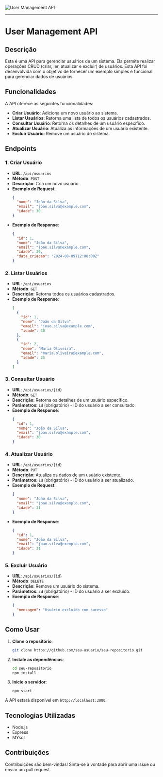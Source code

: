 
![User Management API](https://link-para-seu-banner.com/banner.png)

---

# User Management API


## Descrição

Esta é uma API para gerenciar usuários de um sistema. Ela permite realizar operações CRUD (criar, ler, atualizar e excluir) de usuários. Esta API foi desenvolvida com o objetivo de fornecer um exemplo simples e funcional para gerenciar dados de usuários.

## Funcionalidades

A API oferece as seguintes funcionalidades:

- **Criar Usuário**: Adiciona um novo usuário ao sistema.
- **Listar Usuários**: Retorna uma lista de todos os usuários cadastrados.
- **Consultar Usuário**: Retorna os detalhes de um usuário específico.
- **Atualizar Usuário**: Atualiza as informações de um usuário existente.
- **Excluir Usuário**: Remove um usuário do sistema.

## Endpoints

### 1. Criar Usuário

- **URL**: `/api/usuarios`
- **Método**: `POST`
- **Descrição**: Cria um novo usuário.
- **Exemplo de Request**:
  ```json
  {
    "nome": "João da Silva",
    "email": "joao.silva@example.com",
    "idade": 30
  }
  ```
- **Exemplo de Response**:
  ```json
  {
    "id": 1,
    "nome": "João da Silva",
    "email": "joao.silva@example.com",
    "idade": 30,
    "data_criacao": "2024-08-09T12:00:00Z"
  }
  ```

### 2. Listar Usuários

- **URL**: `/api/usuarios`
- **Método**: `GET`
- **Descrição**: Retorna todos os usuários cadastrados.
- **Exemplo de Response**:
  ```json
  [
    {
      "id": 1,
      "nome": "João da Silva",
      "email": "joao.silva@example.com",
      "idade": 30
    },
    {
      "id": 2,
      "nome": "Maria Oliveira",
      "email": "maria.oliveira@example.com",
      "idade": 25
    }
  ]
  ```

### 3. Consultar Usuário

- **URL**: `/api/usuarios/{id}`
- **Método**: `GET`
- **Descrição**: Retorna os detalhes de um usuário específico.
- **Parâmetros**: `id` (obrigatório) - ID do usuário a ser consultado.
- **Exemplo de Response**:
  ```json
  {
    "id": 1,
    "nome": "João da Silva",
    "email": "joao.silva@example.com",
    "idade": 30
  }
  ```

### 4. Atualizar Usuário

- **URL**: `/api/usuarios/{id}`
- **Método**: `PUT`
- **Descrição**: Atualiza os dados de um usuário existente.
- **Parâmetros**: `id` (obrigatório) - ID do usuário a ser atualizado.
- **Exemplo de Request**:
  ```json
  {
    "nome": "João da Silva",
    "email": "joao.silva@exemplo.com",
    "idade": 31
  }
  ```
- **Exemplo de Response**:
  ```json
  {
    "id": 1,
    "nome": "João da Silva",
    "email": "joao.silva@exemplo.com",
    "idade": 31
  }
  ```

### 5. Excluir Usuário

- **URL**: `/api/usuarios/{id}`
- **Método**: `DELETE`
- **Descrição**: Remove um usuário do sistema.
- **Parâmetros**: `id` (obrigatório) - ID do usuário a ser excluído.
- **Exemplo de Response**:
  ```json
  {
    "mensagem": "Usuário excluído com sucesso"
  }
  ```

## Como Usar

1. **Clone o repositório**:
   ```bash
   git clone https://github.com/seu-usuario/seu-repositorio.git
   ```
2. **Instale as dependências**:
   ```bash
   cd seu-repositorio
   npm install
   ```
3. **Inicie o servidor**:
   ```bash
   npm start
   ```

A API estará disponível em `http://localhost:3000`.

## Tecnologias Utilizadas

- Node.js
- Express
- MYsql 

## Contribuições

Contribuições são bem-vindas! Sinta-se à vontade para abrir uma issue ou enviar um pull request.
